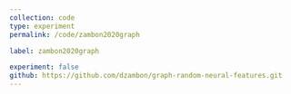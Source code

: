 ```yaml
---
collection: code
type: experiment
permalink: /code/zambon2020graph

label: zambon2020graph

experiment: false
github: https://github.com/dzambon/graph-random-neural-features.git
---
```

